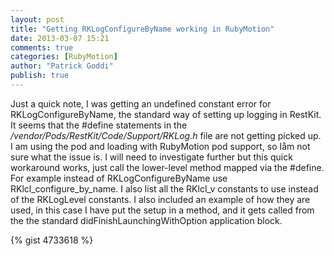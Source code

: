 ```yaml
---
layout: post
title: "Getting RKLogConfigureByName working in RubyMotion"
date: 2013-03-07 15:21
comments: true
categories: [RubyMotion]
author: "Patrick Goddi"
publish: true
---
```

Just a quick note, I was getting an undefined constant error for
RKLogConfigureByName, the standard way of setting up logging in
RestKit. It seems that the #define statements in the
_/vendor/Pods/RestKit/Code/Support/RKLog.h_ file are not getting
picked up. I am using the pod and loading with RubyMotion pod support,
so Iåm not sure what the issue is. I will need to investigate further
but this quick workaround works, just call the lower-level method
mapped via the #define. For example instead of RKLogConfigureByName
use RKlcl_configure_by_name.  I also list all the RKlcl_v constants to
use instead of the RKLogLevel constants. I also included an example of
how they are used, in this case I have put the setup in a method, and
it gets called from the the standard didFinishLaunchingWithOption
application block.

{% gist 4733618 %}

